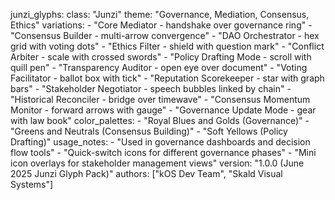 junzi_glyphs:
  class: "Junzi"
  theme: "Governance, Mediation, Consensus, Ethics"
  variations:
    - "Core Mediator - handshake over governance ring"
    - "Consensus Builder - multi-arrow convergence"
    - "DAO Orchestrator - hex grid with voting dots"
    - "Ethics Filter - shield with question mark"
    - "Conflict Arbiter - scale with crossed swords"
    - "Policy Drafting Mode - scroll with quill pen"
    - "Transparency Auditor - open eye over document"
    - "Voting Facilitator - ballot box with tick"
    - "Reputation Scorekeeper - star with graph bars"
    - "Stakeholder Negotiator - speech bubbles linked by chain"
    - "Historical Reconciler - bridge over timewave"
    - "Consensus Momentum Monitor - forward arrows with gauge"
    - "Governance Update Mode - gear with law book"
  color_palettes:
    - "Royal Blues and Golds (Governance)"
    - "Greens and Neutrals (Consensus Building)"
    - "Soft Yellows (Policy Drafting)"
  usage_notes:
    - "Used in governance dashboards and decision flow tools"
    - "Quick-switch icons for different governance phases"
    - "Mini icon overlays for stakeholder management views"
  version: "1.0.0 (June 2025 Junzi Glyph Pack)"
  authors: ["kOS Dev Team", "Skald Visual Systems"]

